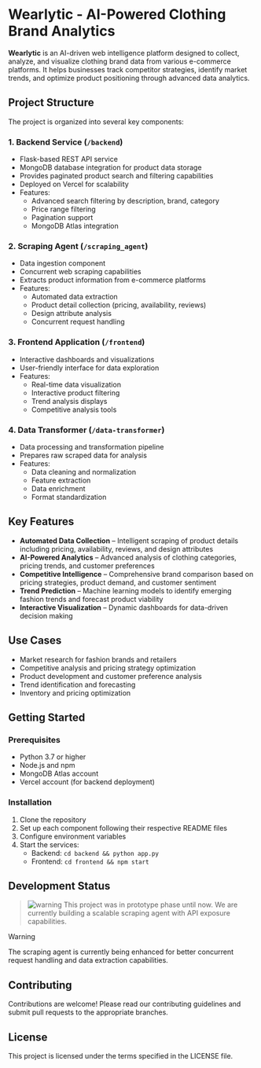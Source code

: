 # Wearlytic - AI-Powered Clothing Brand Analytics

**Wearlytic** is an AI-driven web intelligence platform designed to collect, analyze, and visualize clothing brand data from various e-commerce platforms. It helps businesses track competitor strategies, identify market trends, and optimize product positioning through advanced data analytics.

## Project Structure

The project is organized into several key components:

### 1. Backend Service (`/backend`)
- Flask-based REST API service
- MongoDB database integration for product data storage
- Provides paginated product search and filtering capabilities
- Deployed on Vercel for scalability
- Features:
  - Advanced search filtering by description, brand, category
  - Price range filtering
  - Pagination support
  - MongoDB Atlas integration

### 2. Scraping Agent (`/scraping_agent`)
- Data ingestion component
- Concurrent web scraping capabilities
- Extracts product information from e-commerce platforms
- Features:
  - Automated data extraction
  - Product detail collection (pricing, availability, reviews)
  - Design attribute analysis
  - Concurrent request handling

### 3. Frontend Application (`/frontend`)
- Interactive dashboards and visualizations
- User-friendly interface for data exploration
- Features:
  - Real-time data visualization
  - Interactive product filtering
  - Trend analysis displays
  - Competitive analysis tools

### 4. Data Transformer (`/data-transformer`)
- Data processing and transformation pipeline
- Prepares raw scraped data for analysis
- Features:
  - Data cleaning and normalization
  - Feature extraction
  - Data enrichment
  - Format standardization

## Key Features
- **Automated Data Collection** – Intelligent scraping of product details including pricing, availability, reviews, and design attributes
- **AI-Powered Analytics** – Advanced analysis of clothing categories, pricing trends, and customer preferences
- **Competitive Intelligence** – Comprehensive brand comparison based on pricing strategies, product demand, and customer sentiment
- **Trend Prediction** – Machine learning models to identify emerging fashion trends and forecast product viability
- **Interactive Visualization** – Dynamic dashboards for data-driven decision making

## Use Cases
- Market research for fashion brands and retailers
- Competitive analysis and pricing strategy optimization
- Product development and customer preference analysis
- Trend identification and forecasting
- Inventory and pricing optimization

## Getting Started

### Prerequisites
- Python 3.7 or higher
- Node.js and npm
- MongoDB Atlas account
- Vercel account (for backend deployment)

### Installation
1. Clone the repository
2. Set up each component following their respective README files
3. Configure environment variables
4. Start the services:
   - Backend: `cd backend && python app.py`
   - Frontend: `cd frontend && npm start`

## Development Status
> ![warning](https://img.shields.io/badge/⚠️-WARNING-%23cf222e)
> This project was in prototype phase until now. We are currently building a scalable scraping agent with API exposure capabilities.

> [!WARNING]
> The scraping agent is currently being enhanced for better concurrent request handling and data extraction capabilities.

## Contributing
Contributions are welcome! Please read our contributing guidelines and submit pull requests to the appropriate branches.

## License
This project is licensed under the terms specified in the LICENSE file.
